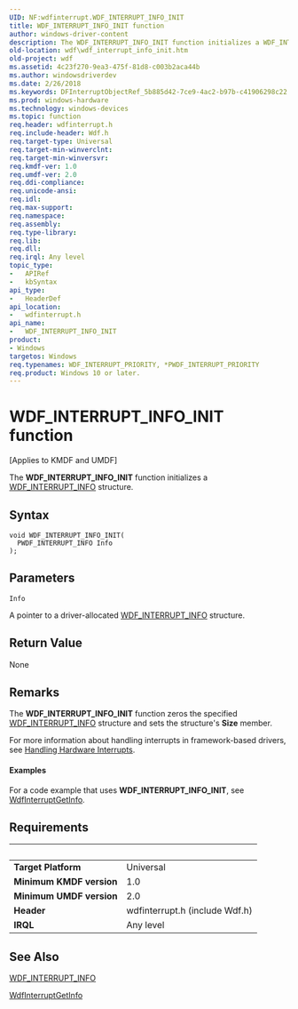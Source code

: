 ```yaml
---
UID: NF:wdfinterrupt.WDF_INTERRUPT_INFO_INIT
title: WDF_INTERRUPT_INFO_INIT function
author: windows-driver-content
description: The WDF_INTERRUPT_INFO_INIT function initializes a WDF_INTERRUPT_INFO structure.
old-location: wdf\wdf_interrupt_info_init.htm
old-project: wdf
ms.assetid: 4c23f270-9ea3-475f-81d8-c003b2aca44b
ms.author: windowsdriverdev
ms.date: 2/26/2018
ms.keywords: DFInterruptObjectRef_5b885d42-7ce9-4ac2-b97b-c41906298c22.xml, WDF_INTERRUPT_INFO_INIT, WDF_INTERRUPT_INFO_INIT function, kmdf.wdf_interrupt_info_init, wdf.wdf_interrupt_info_init, wdfinterrupt/WDF_INTERRUPT_INFO_INIT
ms.prod: windows-hardware
ms.technology: windows-devices
ms.topic: function
req.header: wdfinterrupt.h
req.include-header: Wdf.h
req.target-type: Universal
req.target-min-winverclnt: 
req.target-min-winversvr: 
req.kmdf-ver: 1.0
req.umdf-ver: 2.0
req.ddi-compliance: 
req.unicode-ansi: 
req.idl: 
req.max-support: 
req.namespace: 
req.assembly: 
req.type-library: 
req.lib: 
req.dll: 
req.irql: Any level
topic_type:
-	APIRef
-	kbSyntax
api_type:
-	HeaderDef
api_location:
-	wdfinterrupt.h
api_name:
-	WDF_INTERRUPT_INFO_INIT
product:
- Windows
targetos: Windows
req.typenames: WDF_INTERRUPT_PRIORITY, *PWDF_INTERRUPT_PRIORITY
req.product: Windows 10 or later.
---
```



# WDF_INTERRUPT_INFO_INIT function
<p class="CCE_Message">[Applies to KMDF and UMDF]

The <b>WDF_INTERRUPT_INFO_INIT</b> function initializes a <a href="https://msdn.microsoft.com/library/windows/hardware/hh464020">WDF_INTERRUPT_INFO</a> structure.

## Syntax

```
void WDF_INTERRUPT_INFO_INIT(
  PWDF_INTERRUPT_INFO Info
);
```

## Parameters

`Info`

A pointer to a driver-allocated <a href="https://msdn.microsoft.com/library/windows/hardware/hh464020">WDF_INTERRUPT_INFO</a> structure.


## Return Value

None

## Remarks

The <b>WDF_INTERRUPT_INFO_INIT</b> function zeros the specified <a href="https://msdn.microsoft.com/library/windows/hardware/hh464020">WDF_INTERRUPT_INFO</a> structure and sets the structure's <b>Size</b> member.

For more information about handling interrupts in framework-based drivers, see <a href="https://msdn.microsoft.com/08460510-6e5f-4c02-8086-9caa9b4b4c2d">Handling Hardware Interrupts</a>.


#### Examples

For a code example that uses <b>WDF_INTERRUPT_INFO_INIT</b>, see <a href="https://msdn.microsoft.com/library/windows/hardware/ff547367">WdfInterruptGetInfo</a>.

<div class="code"></div>

## Requirements
| &nbsp; | &nbsp; |
| ---- |:---- |
| **Target Platform** | Universal |
| **Minimum KMDF version** | 1.0 |
| **Minimum UMDF version** | 2.0 |
| **Header** | wdfinterrupt.h (include Wdf.h) |
| **IRQL** | Any level |

## See Also

<a href="https://msdn.microsoft.com/library/windows/hardware/hh464020">WDF_INTERRUPT_INFO</a>



<a href="https://msdn.microsoft.com/library/windows/hardware/ff547367">WdfInterruptGetInfo</a>